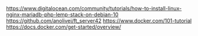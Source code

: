 https://www.digitalocean.com/community/tutorials/how-to-install-linux-nginx-mariadb-php-lemp-stack-on-debian-10
https://github.com/anolivei/ft_server42
https://www.docker.com/101-tutorial
https://docs.docker.com/get-started/overview/
